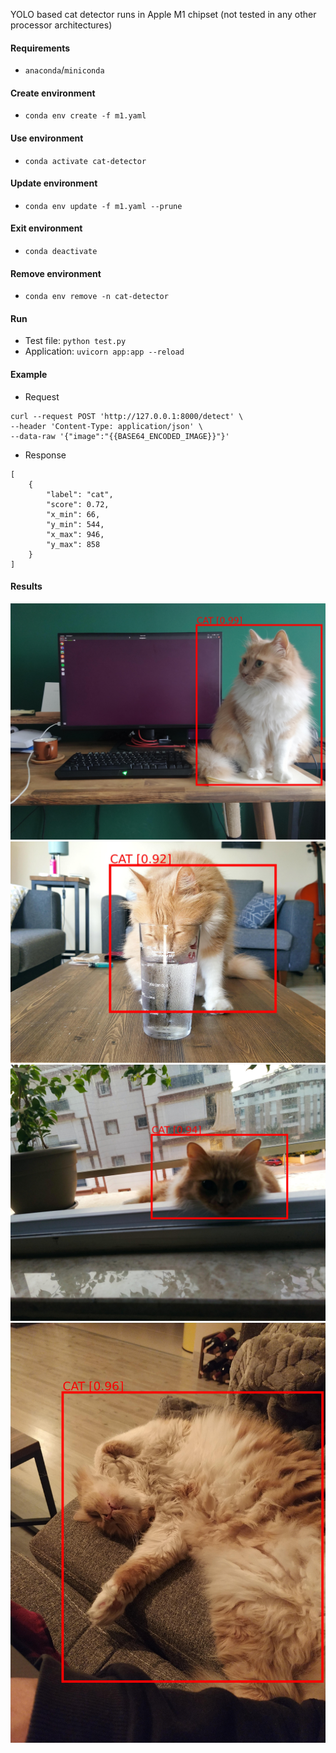 YOLO based cat detector runs in Apple M1 chipset (not tested in any other processor architectures)

#### Requirements
- ```anaconda```/```miniconda```
#### Create environment
- ```conda env create -f m1.yaml```
#### Use environment
- ```conda activate cat-detector```
#### Update environment
- ```conda env update -f m1.yaml --prune```
#### Exit environment
- ```conda deactivate```
#### Remove environment
- ```conda env remove -n cat-detector```
#### Run
- Test file: ```python test.py```
- Application: ```uvicorn app:app --reload```
#### Example
- Request
```
curl --request POST 'http://127.0.0.1:8000/detect' \
--header 'Content-Type: application/json' \
--data-raw '{"image":"{{BASE64_ENCODED_IMAGE}}"}'
```
- Response
```
[
    {
        "label": "cat",
        "score": 0.72,
        "x_min": 66,
        "y_min": 544,
        "x_max": 946,
        "y_max": 858
    }
]
```
#### Results
<img src="./image/result.1.jpg" width="%100" />
<img src="./image/result.2.jpg" width="%100" />
<img src="./image/result.3.jpg" width="%100" />
<img src="./image/result.4.jpg" width="%100" />
